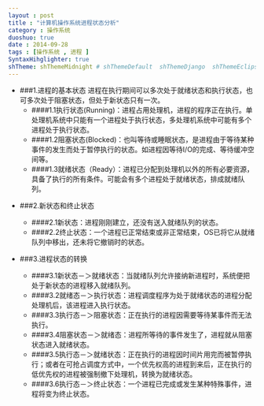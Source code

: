 ```yaml
---
layout : post
title : "计算机操作系统进程状态分析"
category : 操作系统
duoshuo: true
date : 2014-09-28
tags : [操作系统 , 进程 ]
SyntaxHihglighter: true
shTheme: shThemeMidnight # shThemeDefault  shThemeDjango  shThemeEclipse  shThemeEmacs  shThemeFadeToGrey  shThemeMidnight  shThemeRDark
---
```


<style>
h3 {
    line-height: 1.5;
    letter-spacing: 2px;
    margin-top: -10px;
}
h6 {
    line-height: 1.5;
    letter-spacing: 2px;
    margin-top: -10px;
}

</style>
	
* ###1.进程的基本状态
	 进程在执行期间可以多次处于就绪状态和执行状态，也可多次处于阻塞状态，但处于新状态只有一次。
	* ####1.1执行状态(Running)：进程占用处理机，进程的程序正在执行。单处理机系统中只能有一个进程处于执行状态，多处理机系统中可能有多个进程处于执行状态。
	* ####1.2阻塞状态(Blocked)：也叫等待或睡眠状态，是进程由于等待某种事件的发生而处于暂停执行的状态。如进程因等待I/O的完成、等待缓冲空间等。
	* ####1.3就绪状态（Ready）：进程已分配到处理机以外的所有必要资源，具备了执行的所有条件。可能会有多个进程处于就绪状态，排成就绪队列。
	
<!-- more -->
	
* ###2.新状态和终止状态
	* ####2.1新状态：进程刚刚建立，还没有送入就绪队列的状态。
	* ####2.2终止状态：一个进程已正常结束或非正常结束，OS已将它从就绪队列中移出，还未将它撤销时的状态。

* ###3.进程状态的转换	
	* ####3.1新状态－＞就绪状态：当就绪队列允许接纳新进程时，系统便把处于新状态的进程移入就绪队列。
	* ####3.2就绪态－＞执行状态：进程调度程序为处于就绪状态的进程分配处理机后，该进程进入执行状态。
	* ####3.3执行态－＞阻塞状态：正在执行的进程因需要等待某事件而无法执行。
	* ####3.4阻塞状态－＞就绪态：进程所等待的事件发生了，进程就从阻塞状态进入就绪状态。
	* ####3.5执行态－＞就绪状态：正在执行的进程因时间片用完而被暂停执行；或者在可抢占调度方式中，一个优先权高的进程到来后，正在执行的低优先权的进程被强制撤下处理机，转换为就绪状态。
	* ####3.6执行态－＞终止状态：一个进程已完成或发生某种特殊事件，进程将变为终止状态。
